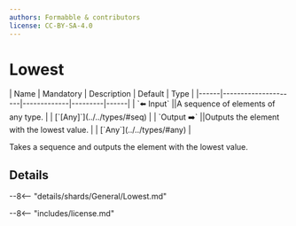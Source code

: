 ```yaml
---
authors: Formabble & contributors
license: CC-BY-SA-4.0
---
```



# Lowest

<div class="sh-parameters" markdown="1">
| Name | Mandatory | Description | Default | Type |
|------|---------------------|-------------|---------|------|
| `⬅️ Input` ||A sequence of elements of any type. | | [`[Any]`](../../types/#seq) |
| `Output ➡️` ||Outputs the element with the lowest value. | | [`Any`](../../types/#any) |

</div>

Takes a sequence and outputs the element with the lowest value.

## Details

--8<-- "details/shards/General/Lowest.md"


--8<-- "includes/license.md"

